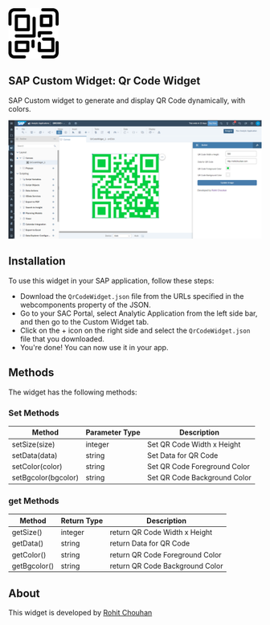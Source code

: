 

<img src="https://raw.githubusercontent.com/SAP-Custom-Widget/QrCodeWidget/main/icon.png" width="100">

## SAP Custom Widget: Qr Code Widget
SAP Custom widget to generate and display QR Code dynamically, with colors.

![preview](https://raw.githubusercontent.com/SAP-Custom-Widget/QrCodeWidget/main/screenshot.png)

## Installation
To use this widget in your SAP application, follow these steps:

- Download the `QrCodeWidget.json` file from the URLs specified in the webcomponents property of the JSON.
- Go to your SAC Portal, select Analytic Application from the left side bar, and then go to the Custom Widget tab.
- Click on the + icon on the right side and select the `QrCodeWidget.json` file that you downloaded.
- You're done! You can now use it in your app.

## Methods
The widget has the following methods:

### Set Methods

|  Method | Parameter Type  | Description  |
| ------------ | ------------ | ------------ |
| setSize(size) | integer |  Set QR Code Width x Height |
| setData(data) | string |  Set Data for QR Code |
| setColor(color) | string |  Set QR Code Foreground Color |
| setBgcolor(bgcolor) | string |  Set QR Code Background Color |

### get Methods

|  Method | Return Type | Description  |
| ------------ | ------------ | ------------ |
| getSize()  | integer |  return QR Code Width x Height |
| getData()  | string |  return Data for QR Code |
| getColor()  | string |  return QR Code Foreground Color |
| getBgcolor()  | string |  return QR Code Background Color |

## About
This widget is developed by [Rohit Chouhan](http://linkedin.com/in/itsrohitchouhan "Rohit Chouhan")

